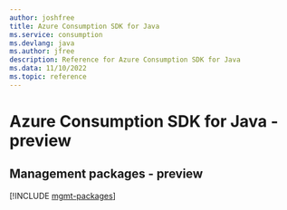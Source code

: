```yaml
---
author: joshfree
title: Azure Consumption SDK for Java
ms.service: consumption
ms.devlang: java
ms.author: jfree
description: Reference for Azure Consumption SDK for Java
ms.data: 11/10/2022
ms.topic: reference
---
```

# Azure Consumption SDK for Java - preview

## Management packages - preview
[!INCLUDE [mgmt-packages](consumption-mgmt-index.md)]